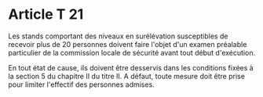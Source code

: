 # Article T 21

Les stands comportant des niveaux en surélévation susceptibles de recevoir plus de 20 personnes doivent faire l'objet d'un examen préalable particulier de la commission locale de sécurité avant tout début d'exécution.

En tout état de cause, ils doivent être desservis dans les conditions fixées à la section 5 du chapitre II du titre II. A défaut, toute mesure doit être prise pour limiter l'effectif des personnes admises.
